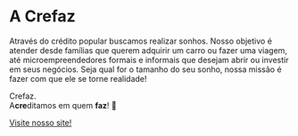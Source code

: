# A Crefaz 

Através do crédito popular buscamos realizar sonhos. Nosso objetivo é atender desde famílias que querem adquirir um carro ou fazer uma viagem, até microempreendedores formais e informais que desejam abrir ou investir em seus negócios. Seja qual for o tamanho do seu sonho, nossa missão é fazer com que ele se torne realidade!

Crefaz.  
A**cre**ditamos em quem **faz**! 🚀

[Visite nosso site!](https://site.crefaz.com.br/)
